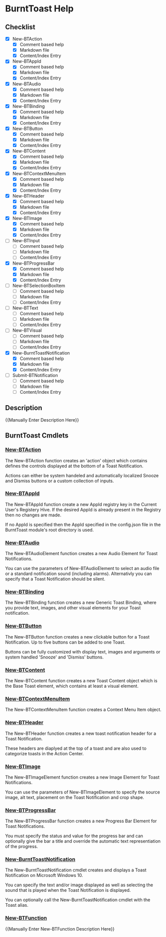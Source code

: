 # BurntToast Help
## Checklist
- [X] New-BTAction
    - [X] Comment based help
    - [X] Markdown file
    - [X] Content/Index Entry
- [X] New-BTAppId
    - [X] Comment based help
    - [X] Markdown file
    - [X] Content/Index Entry
- [X] New-BTAudio
    - [X] Comment based help
    - [X] Markdown file
    - [X] Content/Index Entry
- [X] New-BTBinding
    - [X] Comment based help
    - [X] Markdown file
    - [X] Content/Index Entry
- [X] New-BTButton
    - [X] Comment based help
    - [X] Markdown file
    - [X] Content/Index Entry
- [X] New-BTContent
    - [X] Comment based help
    - [X] Markdown file
    - [X] Content/Index Entry
- [X] New-BTContextMenuItem
    - [X] Comment based help
    - [X] Markdown file
    - [X] Content/Index Entry
- [X] New-BTHeader
    - [X] Comment based help
    - [X] Markdown file
    - [X] Content/Index Entry
- [X] New-BTImage
    - [X] Comment based help
    - [X] Markdown file
    - [X] Content/Index Entry
- [ ] New-BTInput
    - [ ] Comment based help
    - [ ] Markdown file
    - [ ] Content/Index Entry
- [X] New-BTProgressBar
    - [X] Comment based help
    - [X] Markdown file
    - [X] Content/Index Entry
- [ ] New-BTSelectionBoxItem
    - [ ] Comment based help
    - [ ] Markdown file
    - [ ] Content/Index Entry
- [ ] New-BTText
    - [ ] Comment based help
    - [ ] Markdown file
    - [ ] Content/Index Entry
- [ ] New-BTVisual
    - [ ] Comment based help
    - [ ] Markdown file
    - [ ] Content/Index Entry
- [X] New-BurntToastNotification
    - [X] Comment based help
    - [X] Markdown file
    - [X] Content/Index Entry
- [ ] Submit-BTNotification
    - [ ] Comment based help
    - [ ] Markdown file
    - [ ] Content/Index Entry

## Description
{{Manually Enter Description Here}}

## BurntToast Cmdlets
### [New-BTAction](New-BTAction.md)
The New-BTAction function creates an 'action' object which contains defines the controls displayed at the bottom of a Toast Notification.

Actions can either be system handeled and automatically localized Snooze and Dismiss buttons or a custom collection of inputs.

### [New-BTAppId](New-BTAppId.md)
The New-BTAppId function create a new AppId registry key in the Current User's Registery Hive. If the desired AppId is already present in the Registry then no changes are made.

If no AppId is specified then the AppId specified in the config.json file in the BurntToast module's root directory is used.

### [New-BTAudio](New-BTAudio.md)
The New-BTAudioElement function creates a new Audio Element for Toast Notifications.

You can use the parameters of New-BTAudioElement to select an audio file or a standard notification sound (including alarms). Alternativly you can specify that a Toast Notification should be silent.

### [New-BTBinding](New-BTBinding.md)
The New-BTBinding function creates a new Generic Toast Binding, where you provide text, images, and other visual elements for your Toast notification.

### [New-BTButton](New-BTButton.md)
The New-BTButton function creates a new clickable button for a Toast Notification. Up to five buttons can be added to one Toast.

Buttons can be fully customized with display text, images and arguments or system handled 'Snooze' and 'Dismiss' buttons.

### [New-BTContent](New-BTContent.md)
The New-BTContent function creates a new Toast Content object which is the Base Toast element, which contains at least a visual element.

### [New-BTContextMenuItem](New-BTContextMenuItem.md)
The New-BTContextMenuItem function creates a Context Menu Item object.

### [New-BTHeader](New-BTHeader.md)
The New-BTHeader function creates a new toast notification header for a Toast Notification.

These headers are diaplyed at the top of a toast and are also used to categorize toasts in the Action Center.

### [New-BTImage](New-BTImage.md)
The New-BTImageElement function creates a new Image Element for Toast Notifications.

You can use the parameters of New-BTImageElement to specify the source image, alt text, placement on the Toast Notification and crop shape.

### [New-BTProgressBar](New-BTProgressBar.md)
The New-BTProgressBar function creates a new Progress Bar Element for Toast Notifications.

You must specify the status and value for the progress bar and can optionally give the bar a title and override the automatic text representiation of the progress.

### [New-BurntToastNotification](New-BurntToastNotification.md)
The New-BurntToastNotification cmdlet creates and displays a Toast Notification on Microsoft Windows 10.

You can specify the text and/or image displayed as well as selecting the sound that is played when the Toast Notification is displayed.

You can optionally call the New-BurntToastNotification cmdlet with the Toast alias.

### [New-BTFunction](New-BTFunction.md)
{{Manually Enter New-BTFunction Description Here}}
